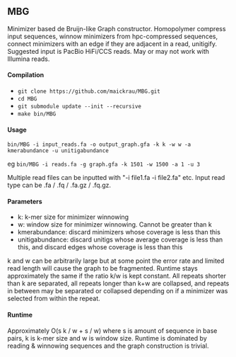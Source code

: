 ## MBG

Minimizer based de Bruijn-like Graph constructor. Homopolymer compress input sequences, winnow minimizers from hpc-compressed sequences, connect minimizers with an edge if they are adjacent in a read, unitigify. Suggested input is PacBio HiFi/CCS reads. May or may not work with Illumina reads.

#### Compilation

- `git clone https://github.com/maickrau/MBG.git`
- `cd MBG`
- `git submodule update --init --recursive`
- `make bin/MBG`

#### Usage

`bin/MBG -i input_reads.fa -o output_graph.gfa -k k -w w -a kmerabundance -u unitigabundance`

eg `bin/MBG -i reads.fa -g graph.gfa -k 1501 -w 1500 -a 1 -u 3`

Multiple read files can be inputted with "-i file1.fa -i file2.fa" etc. Input read type can be .fa / .fq / .fa.gz / .fq.gz.

#### Parameters

- k: k-mer size for minimizer winnowing
- w: window size for minimizer winnowing. Cannot be greater than k
- kmerabundance: discard minimizers whose coverage is less than this
- unitigabundance: discard unitigs whose average coverage is less than this, and discard edges whose coverage is less than this

k and w can be arbitrarily large but at some point the error rate and limited read length will cause the graph to be fragmented. Runtime stays approximately the same if the ratio k/w is kept constant. All repeats shorter than k are separated, all repeats longer than k+w are collapsed, and repeats in between may be separated or collapsed depending on if a minimizer was selected from within the repeat.

#### Runtime

Approximately O(s k / w + s / w) where s is amount of sequence in base pairs, k is k-mer size and w is window size. Runtime is dominated by reading & winnowing sequences and the graph construction is trivial.
